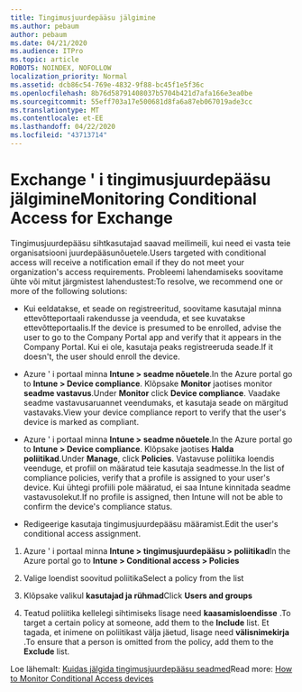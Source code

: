 ```yaml
---
title: Tingimusjuurdepääsu jälgimine
ms.author: pebaum
author: pebaum
ms.date: 04/21/2020
ms.audience: ITPro
ms.topic: article
ROBOTS: NOINDEX, NOFOLLOW
localization_priority: Normal
ms.assetid: dcb86c54-769e-4832-9f88-bc45f1e5f36c
ms.openlocfilehash: 8b76d58791408037b5704b421d7afa166e3ea0be
ms.sourcegitcommit: 55eff703a17e500681d8fa6a87eb067019ade3cc
ms.translationtype: MT
ms.contentlocale: et-EE
ms.lasthandoff: 04/22/2020
ms.locfileid: "43713714"
---
```

# <a name="monitoring-conditional-access-for-exchange"></a><span data-ttu-id="b1e8a-102">Exchange ' i tingimusjuurdepääsu jälgimine</span><span class="sxs-lookup"><span data-stu-id="b1e8a-102">Monitoring Conditional Access for Exchange</span></span>

<span data-ttu-id="b1e8a-103">Tingimusjuurdepääsu sihtkasutajad saavad meilimeili, kui need ei vasta teie organisatsiooni juurdepääsunõuetele.</span><span class="sxs-lookup"><span data-stu-id="b1e8a-103">Users targeted with conditional access will receive a notification email if they do not meet your organization's access requirements.</span></span> <span data-ttu-id="b1e8a-104">Probleemi lahendamiseks soovitame ühte või mitut järgmistest lahendustest:</span><span class="sxs-lookup"><span data-stu-id="b1e8a-104">To resolve, we recommend one or more of the following solutions:</span></span>
  
- <span data-ttu-id="b1e8a-105">Kui eeldatakse, et seade on registreeritud, soovitame kasutajal minna ettevõtteportaali rakendusse ja veenduda, et see kuvatakse ettevõtteportaalis.</span><span class="sxs-lookup"><span data-stu-id="b1e8a-105">If the device is presumed to be enrolled, advise the user to go to the Company Portal app and verify that it appears in the Company Portal.</span></span> <span data-ttu-id="b1e8a-106">Kui ei ole, kasutaja peaks registreeruda seade.</span><span class="sxs-lookup"><span data-stu-id="b1e8a-106">If it doesn't, the user should enroll the device.</span></span>
    
- <span data-ttu-id="b1e8a-107">Azure ' i portaal minna **Intune \> seadme nõuetele**.</span><span class="sxs-lookup"><span data-stu-id="b1e8a-107">In the Azure portal go to **Intune \> Device compliance**.</span></span> <span data-ttu-id="b1e8a-108">Klõpsake **Monitor** jaotises monitor **seadme vastavus**.</span><span class="sxs-lookup"><span data-stu-id="b1e8a-108">Under **Monitor** click **Device compliance**.</span></span> <span data-ttu-id="b1e8a-109">Vaadake seadme vastavusaruannet veendumaks, et kasutaja seade on märgitud vastavaks.</span><span class="sxs-lookup"><span data-stu-id="b1e8a-109">View your device compliance report to verify that the user's device is marked as compliant.</span></span> 
    
- <span data-ttu-id="b1e8a-110">Azure ' i portaal minna **Intune \> seadme nõuetele**.</span><span class="sxs-lookup"><span data-stu-id="b1e8a-110">In the Azure portal go to **Intune \> Device compliance**.</span></span> <span data-ttu-id="b1e8a-111">Klõpsake jaotises **Halda** **poliitikad**.</span><span class="sxs-lookup"><span data-stu-id="b1e8a-111">Under **Manage**, click **Policies**.</span></span> <span data-ttu-id="b1e8a-112">Vastavuse poliitika loendis veenduge, et profiil on määratud teie kasutaja seadmesse.</span><span class="sxs-lookup"><span data-stu-id="b1e8a-112">In the list of compliance policies, verify that a profile is assigned to your user's device.</span></span> <span data-ttu-id="b1e8a-113">Kui ühtegi profiili pole määratud, ei saa Intune kinnitada seadme vastavusolekut.</span><span class="sxs-lookup"><span data-stu-id="b1e8a-113">If no profile is assigned, then Intune will not be able to confirm the device's compliance status.</span></span> 
    
- <span data-ttu-id="b1e8a-114">Redigeerige kasutaja tingimusjuurdepääsu määramist.</span><span class="sxs-lookup"><span data-stu-id="b1e8a-114">Edit the user's conditional access assignment.</span></span>
    
1. <span data-ttu-id="b1e8a-115">Azure ' i portaal minna **Intune \> tingimusjuurdepääsu \> poliitikad**</span><span class="sxs-lookup"><span data-stu-id="b1e8a-115">In the Azure portal go to **Intune \> Conditional access \> Policies**</span></span>
    
2. <span data-ttu-id="b1e8a-116">Valige loendist soovitud poliitika</span><span class="sxs-lookup"><span data-stu-id="b1e8a-116">Select a policy from the list</span></span>
    
3. <span data-ttu-id="b1e8a-117">Klõpsake valikul **kasutajad ja rühmad**</span><span class="sxs-lookup"><span data-stu-id="b1e8a-117">Click **Users and groups**</span></span>
    
4. <span data-ttu-id="b1e8a-118">Teatud poliitika kellelegi sihtimiseks lisage need **kaasamisloendisse** .</span><span class="sxs-lookup"><span data-stu-id="b1e8a-118">To target a certain policy at someone, add them to the **Include** list.</span></span> <span data-ttu-id="b1e8a-119">Et tagada, et inimene on poliitikast välja jäetud, lisage need **välisnimekirja** .</span><span class="sxs-lookup"><span data-stu-id="b1e8a-119">To ensure that a person is omitted from the policy, add them to the **Exclude** list.</span></span> 
    
<span data-ttu-id="b1e8a-120">Loe lähemalt: [Kuidas jälgida tingimusjuurdepääsu seadmed](https://docs.microsoft.com/intune/conditional-access-exchange-monitor)</span><span class="sxs-lookup"><span data-stu-id="b1e8a-120">Read more: [How to Monitor Conditional Access devices](https://docs.microsoft.com/intune/conditional-access-exchange-monitor)</span></span>
  

